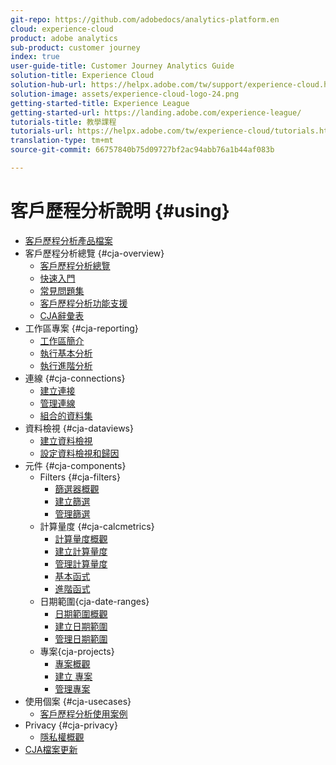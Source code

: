 ```yaml
---
git-repo: https://github.com/adobedocs/analytics-platform.en
cloud: experience-cloud
product: adobe analytics
sub-product: customer journey
index: true
user-guide-title: Customer Journey Analytics Guide
solution-title: Experience Cloud
solution-hub-url: https://helpx.adobe.com/tw/support/experience-cloud.html
solution-image: assets/experience-cloud-logo-24.png
getting-started-title: Experience League
getting-started-url: https://landing.adobe.com/experience-league/
tutorials-title: 教學課程
tutorials-url: https://helpx.adobe.com/tw/experience-cloud/tutorials.html
translation-type: tm+mt
source-git-commit: 66757840b75d09727bf2ac94abb76a1b44af083b

---
```



# 客戶歷程分析說明 {#using}

+ [客戶歷程分析產品檔案](getting-started/cja-landing.md)
+ 客戶歷程分析總覽 {#cja-overview}
   + [客戶歷程分析總覽](getting-started/cja-overview.md)
   + [快速入門](getting-started/cja-getting-started.md)
   + [常見問題集](getting-started/cja-faq.md)
   + [客戶歷程分析功能支援](getting-started/cja-aa.md)
   + [CJA辭彙表](getting-started/cja-glossary.md)
+ 工作區專案 {#cja-reporting}
   + [工作區簡介](projects/workspace-basics.md)
   + [執行基本分析](projects/perform-basic-analysis.md)
   + [執行進階分析](projects/perform-adv-analysis.md)
+ 連線 {#cja-connections}
   + [建立連接](connections/create-connection.md)
   + [管理連線](connections/manage-connection.md)
   + [組合的資料集](connections/combined-dataset.md)
+ 資料檢視 {#cja-dataviews}
   + [建立資料檢視](data-views/create-dataview.md)
   + [設定資料檢視和歸因](data-views/configure-dataviews.md)
+ 元件 {#cja-components}
   + Filters {#cja-filters}
      + [篩選器概觀](components/filters/filters-overview.md)
      + [建立篩選](components/filters/create-filters.md)
      + [管理篩選](components/filters/manage-filters.md)
   + 計算量度 {#cja-calcmetrics}
      + [計算量度概觀](components/calc-metrics/calc-metr-overview.md)
      + [建立計算量度](components/calc-metrics/create.md)
      + [管理計算量度](components/calc-metrics/manage.md)
      + [基本函式](components/calc-metrics/cm-functions.md)
      + [進階函式](components/calc-metrics/cm-adv-functions.md)
   + 日期範圍{cja-date-ranges}
      + [日期範圍概觀](components/date-ranges/overview.md)
      + [建立日期範圍](components/date-ranges/create.md)
      + [管理日期範圍](components/date-ranges/manage.md)
   + 專案{cja-projects}
      + [專案概觀](components/projects/overview.md)
      + [建立 專案](components/projects/create.md)
      + [管理專案](components/projects/manage.md)
+ 使用個案 {#cja-usecases}
   + [客戶歷程分析使用案例](use-cases/cja-usecases.md)
+ Privacy {#cja-privacy}
   + [隱私權概觀](privacy/privacy-overview.md)
+ [CJA檔案更新](doc-changes.md)
